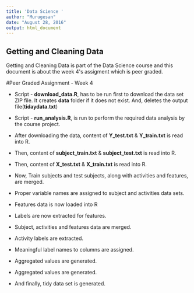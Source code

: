 ```yaml
---
title: 'Data Science '
author: "Murugesan"
date: "August 28, 2016"
output: html_document
---
```



## Getting and Cleaning Data

Getting and Cleaning Data is part of the Data Science course and this document is about the week 4's assigment which is peer graded.

#Peer Graded Assignment - Week 4

* Script - **download_data.R**, has to be run first to download the data set ZIP file. It creates **data** folder if it does not exist. And, deletes the output file(**tidaydata.txt**) 

* Script - **run_analysis.R**, is run to perform the required data analysis by the course project.

* After downloading the data, content of **Y_test.txt** & **Y_train.txt** is read into R.

* Then, content of **subject_train.txt** & **subject_test.txt** is read into R.

* Then, content of **X_test.txt** & **X_train.txt** is read into R.

* Now, Train subjects and test subjects, along with activities and features, are merged.

* Proper variable names are assigned to subject and activities data sets.

* Features data is now loaded into R

* Labels are now extracted for features.

* Subject, activities and features data are merged.

* Activity labels are extracted.

* Meaningful label names to columns are assigned.

* Aggregated values are generated.

* Aggregated values are generated.

* And finally, tidy data set is generated.

